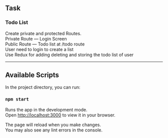 ## Task 
### Todo List
Create private and protected Routes. <br>
Private Route — Login Screen <br>
Public Route — Todo list at /todo route <br>
User need to login to create a list <br>
Use Redux for adding deleting and storing the todo list of user
<hr>

## Available Scripts

In the project directory, you can run:
### `npm start`

Runs the app in the development mode.\
Open [http://localhost:3000](http://localhost:3000) to view it in your browser.

The page will reload when you make changes.\
You may also see any lint errors in the console.
